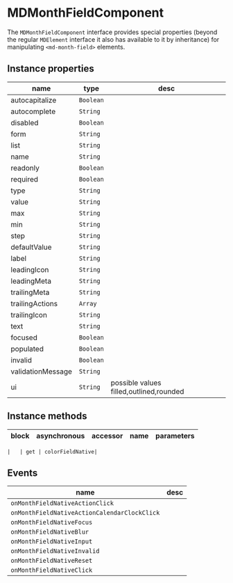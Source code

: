 # MDMonthFieldComponent
The `MDMonthFieldComponent` interface provides special properties (beyond the regular `MDElement` interface it also has available to it by inheritance) for manipulating `<md-month-field>` elements.

## Instance properties

name|type|desc
---|---|---
autocapitalize|`Boolean`|
autocomplete|`String`|
disabled|`Boolean`|
form|`String`|
list|`String`|
name|`String`|
readonly|`Boolean`|
required|`Boolean`|
type|`String`|
value|`String`|
max|`String`|
min|`String`|
step|`String`|
defaultValue|`String`|
label|`String`|
leadingIcon|`String`|
leadingMeta|`String`|
trailingMeta|`String`|
trailingActions|`Array`|
trailingIcon|`String`|
text|`String`|
focused|`Boolean`|
populated|`Boolean`|
invalid|`Boolean`|
validationMessage|`String`|
ui|`String`|possible values filled,outlined,rounded

## Instance methods

block| asynchronous | accessor| name| parameters
---| --- | ---| ---| ---

    |   | get | colorFieldNative| 

## Events

name|desc
---|---
`onMonthFieldNativeActionClick`|
`onMonthFieldNativeActionCalendarClockClick`|
`onMonthFieldNativeFocus`|
`onMonthFieldNativeBlur`|
`onMonthFieldNativeInput`|
`onMonthFieldNativeInvalid`|
`onMonthFieldNativeReset`|
`onMonthFieldNativeClick`|
